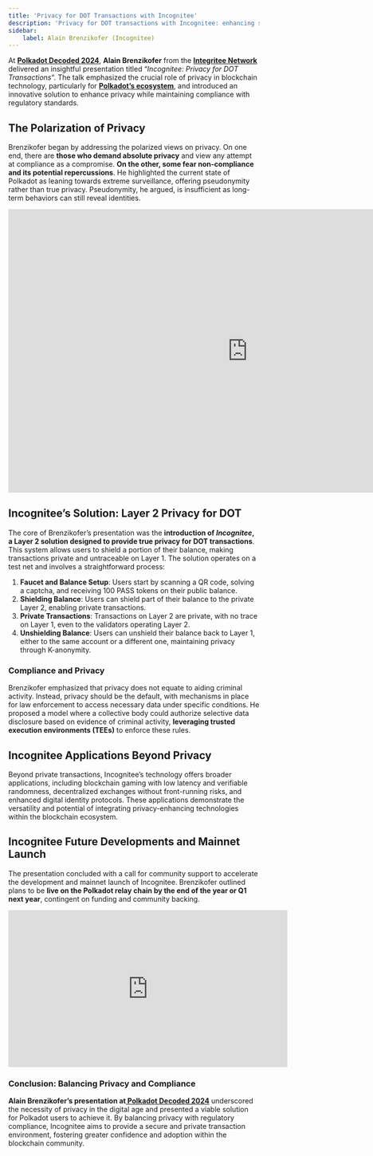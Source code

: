 ```yaml
---
title: 'Privacy for DOT Transactions with Incognitee'
description: 'Privacy for DOT transactions with Incognitee: enhancing security, compliance, and user anonymity on Polkadot blockchain ecosystem.'
sidebar:
    label: Alain Brenzikofer (Incognitee)
---
```


At [**Polkadot Decoded 2024**](https://dablock.com/web3-events/polkadot-decoded/), **Alain Brenzikofer** from the [**Integritee Network**](https://dablock.com/dapps/integritee/) delivered an insightful presentation titled “*Incognitee: Privacy for DOT Transactions*“. The talk emphasized the crucial role of privacy in blockchain technology, particularly for [**Polkadot’s ecosystem**](https://dablock.com/ecosystem/), and introduced an innovative solution to enhance privacy while maintaining compliance with regulatory standards.

**The Polarization of Privacy**
-------------------------------

Brenzikofer began by addressing the polarized views on privacy. On one end, there are **those who demand absolute privacy** and view any attempt at compliance as a compromise. **On the other, some fear non-compliance and its potential repercussions**. He highlighted the current state of Polkadot as leaning towards extreme surveillance, offering pseudonymity rather than true privacy. Pseudonymity, he argued, is insufficient as long-term behaviors can still reveal identities.

<iframe allowfullscreen="allowfullscreen" frameborder="0" height="569" src="https://docs.google.com/presentation/d/e/2PACX-1vRTggh9s8Uv4SgbAg8pimMB4v-K_Jc1GiSyVlkAZ297AF-3BRufto8zml-QRLwWK9f9Q6ARg1mKfME2/embed?start=false&loop=false&delayms=60000" width="960"></iframe>

**Incognitee’s Solution: Layer 2 Privacy for DOT**
--------------------------------------------------

The core of Brenzikofer’s presentation was the **introduction of *Incognitee*, a Layer 2 solution designed to provide true privacy for DOT transactions**. This system allows users to shield a portion of their balance, making transactions private and untraceable on Layer 1. The solution operates on a test net and involves a straightforward process:

1. **Faucet and Balance Setup**: Users start by scanning a QR code, solving a captcha, and receiving 100 PASS tokens on their public balance.
2. **Shielding Balance**: Users can shield part of their balance to the private Layer 2, enabling private transactions.
3. **Private Transactions**: Transactions on Layer 2 are private, with no trace on Layer 1, even to the validators operating Layer 2.
4. **Unshielding Balance**: Users can unshield their balance back to Layer 1, either to the same account or a different one, maintaining privacy through K-anonymity.

### **Compliance and Privacy**

Brenzikofer emphasized that privacy does not equate to aiding criminal activity. Instead, privacy should be the default, with mechanisms in place for law enforcement to access necessary data under specific conditions. He proposed a model where a collective body could authorize selective data disclosure based on evidence of criminal activity, **leveraging trusted execution environments (TEEs)** to enforce these rules.

**Incognitee Applications Beyond Privacy**
------------------------------------------

Beyond private transactions, Incognitee’s technology offers broader applications, including blockchain gaming with low latency and verifiable randomness, decentralized exchanges without front-running risks, and enhanced digital identity protocols. These applications demonstrate the versatility and potential of integrating privacy-enhancing technologies within the blockchain ecosystem.

**Incognitee Future Developments and Mainnet Launch**
-----------------------------------------------------

The presentation concluded with a call for community support to accelerate the development and mainnet launch of Incognitee. Brenzikofer outlined plans to be **live on the Polkadot relay chain by the end of the year or Q1 next year**, contingent on funding and community backing.

<iframe allowfullscreen="allowfullscreen" frameborder="0" height="315" src="https://www.youtube.com/embed/AdTN9sA_d4o?si=PWPu00kax34lqmnE" title="YouTube video player" width="560"></iframe>

### **Conclusion: Balancing Privacy and Compliance**

**Alain Brenzikofer’s presentation at[ Polkadot Decoded 2024](https://dablock.com/web3-events/polkadot-decoded/)** underscored the necessity of privacy in the digital age and presented a viable solution for Polkadot users to achieve it. By balancing privacy with regulatory compliance, Incognitee aims to provide a secure and private transaction environment, fostering greater confidence and adoption within the blockchain community.